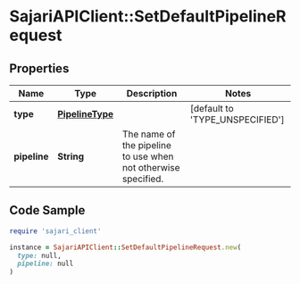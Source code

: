 # SajariAPIClient::SetDefaultPipelineRequest

## Properties

| Name | Type | Description | Notes |
| ---- | ---- | ----------- | ----- |
| **type** | [**PipelineType**](PipelineType.md) |  | [default to &#39;TYPE_UNSPECIFIED&#39;] |
| **pipeline** | **String** | The name of the pipeline to use when not otherwise specified. |  |

## Code Sample

```ruby
require 'sajari_client'

instance = SajariAPIClient::SetDefaultPipelineRequest.new(
  type: null,
  pipeline: null
)
```

